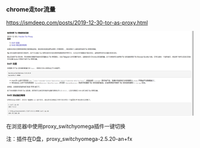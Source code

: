 ### chrome走tor流量

https://ismdeep.com/posts/2019-12-30-tor-as-proxy.html

![image-20240917160540640](img/image-20240917160540640.png)

在浏览器中使用proxy_switchyomega插件一键切换

注：插件在D盘，proxy_switchyomega-2.5.20-an+fx